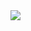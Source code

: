 <!--
Title: Shop 2 Beta
Scripts: 
- https://www.e-junkie.com/e-junkie-shop-script.js
- https://code.jquery.com/jquery-3.2.1.min.js
- https://cdnjs.cloudflare.com/ajax/libs/fancybox/3.2.5/jquery.fancybox.min.js
Javascript: var ej = new EJ_Product({client_id:328984,item_number:window.location.search.split('i=')[1],custom_thumbnail:{'pntbtr':'http://peepalfarm.org/images/pnt_btr_joey01_600.jpg'},show_related:true}); function ej_shop(x){ if(x.custom_thumbnail[x.itemNumber]) $('#thumbnail_element').remove(); else $('#custom_thumbnail_element').remove(); }
-->
<link href="https://cdnjs.cloudflare.com/ajax/libs/fancybox/3.2.5/jquery.fancybox.min.css" rel="stylesheet">
<style>
.input_div{
	margin-top: 10px;
	margin-bottom: 15px;
}
.input_div input{ width: 48%; margin-right: 1%; }
.input_div select{ width: 48%; margin-right: 1%; }
.row{
	margin-bottom: 20px;
}
.cart_btn{
	text-decoration: none;
	background-color: #009900;
	padding: 10px;
	border-radius: 3px;
	color: #fff;
	margin-top: 15px;
	display: block;
	width: fit-content;
	line-height: 0px;
}
.cart_btn:hover{
	color: white
}
.label{
	margin-top: 10px;
}
.input, select{
	margin-bottom: 0px;
}
.SndCol{
	padding: 20px;
}
.mobile-friendly{
	display: none;
}
.desktop-friendly{
	display: block;
}
@media(max-width: 600px){
	.cart_btn{ width: 100%; }
	.SndCol{
		padding: 0px;
	}
	.mobile-friendly{
		display: block;
	}
	.desktop-friendly{
		display: none;
	}
}
.modal{
	font-family: 'Raleway';
}
.modal img{
    display: block;
    max-width: 100%;
    margin: 20px;
}
#app_container img{
	max-width: 100%;
    width: auto;
}
</style>
<div id="app_container">
	<img src="http://migyeongsophialim.com/img/loadinganimation.gif" style="max-width: 200px;margin: 0 auto;margin-top: 15vh;display: block;">
</div>
<div id="listing_template" hidden>
	<div class="index">
		<div class="row" id="{identifier}" style="{style}">
		 		<div class="two-thirds column" id="row_{number}">
					<p><strong>{title}</strong><br/>{description}</p>
					<img style="width: auto; max-width: 100%" id="thumbnail_element" src="{thumbnail}" alt="{title}" title="{title}">
					<img style="width: auto; max-width: 100%" id="custom_thumbnail_element" src="{custom_thumbnail}" alt="{title}" title="{title}">
					<p>{details}</p>
				</div>
				<div class="one-third column">
					{form}
					{options_template}
					<p>₹{price}</p>
					<button type="button" class="cart_btn {button_class}" onclick="{onclick}">
			            	Add To Cart
			        	</button>	
					{/form}
					<p style="color: #009900;"><strong>Related Products</strong></p>
					{related_products}
				</div>
		</div>
	</div>
</div>
<div id="related_product_template" hidden>
	<div class="row" style="text-align: left">
		<a href="/?p=product&i={number}" style="color: black;text-decoration: none;">
			<p><strong>{title}</strong><br/>{tagline}</p>
			<img style="width: auto; max-width: 100%" src="{thumbnail}" alt="{title}" title="{title}">
		</a>
	</div>
</div>
<div id="dropdown_template" hidden>
	<label class="label">{label}</label>
	{hidden}
	<select name="{name}" style="max-width:250px;">{options}</select>
</div>
<div id="text_template" hidden>
	<label class="label">{label}</label>
	<input class="input" type="text" placeholder="{placeholder}" name="{name}">
	{hidden}
</div>
